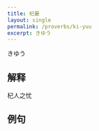 ```yaml
---
title: 杞憂
layout: single
permalink: /proverbs/ki-yuu
excerpt: きゆう
---
```


きゆう

## 解释

杞人之忧

## 例句

